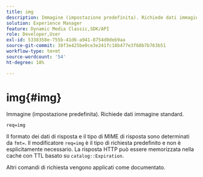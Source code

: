 ```yaml
---
title: img
description: Immagine (impostazione predefinita). Richiede dati immagine standard.
solution: Experience Manager
feature: Dynamic Media Classic,SDK/API
role: Developer,User
exl-id: 5338358e-755b-41d6-a941-8754d0deb9aa
source-git-commit: 38f3e425be0ce3e241fc18b477e3f68b7b763b51
workflow-type: tm+mt
source-wordcount: '54'
ht-degree: 18%

---
```


# img{#img}

Immagine (impostazione predefinita). Richiede dati immagine standard.

`req=img`

Il formato dei dati di risposta e il tipo di MIME di risposta sono determinati da `fmt=`. Il modificatore `req=img` è il tipo di richiesta predefinito e non è esplicitamente necessario. La risposta HTTP può essere memorizzata nella cache con TTL basato su `catalog::Expiration`.

Altri comandi di richiesta vengono applicati come documentato.
